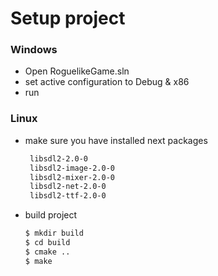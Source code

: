 # Setup project
### Windows
 - Open RoguelikeGame.sln
 - set active configuration to Debug & x86
 - run

### Linux
 - make sure you have installed next packages
   ```sh
	libsdl2-2.0-0 
	libsdl2-image-2.0-0 
	libsdl2-mixer-2.0-0
	libsdl2-net-2.0-0
	libsdl2-ttf-2.0-0
	```
 - build project
   ```sh
   $ mkdir build
   $ cd build
   $ cmake ..
   $ make
   ```
